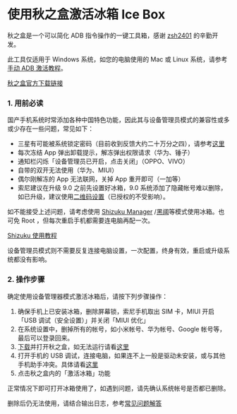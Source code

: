 # 使用秋之盒激活冰箱 Ice Box

秋之盒是一个可以简化 ADB 指令操作的一键工具箱，感谢 [zsh2401](https://zsh2401.top/) 的辛勤开发。

此工具仅适用于 Windows 系统，如您的电脑使用的 Mac 或 Linux 系统，请参考 [手动 ADB 激活教程](https://iceboxdoc.catchingnow.com/Device%20Owner%20%EF%BC%88%E5%85%8D%20root%EF%BC%89%E6%A8%A1%E5%BC%8F%E8%AE%BE%E7%BD%AE)。

[秋之盒官方下载链接](https://www.atmb.top/download/)

### 1. 用前必读

国产手机系统时常添加各种中国特色功能，因此其与设备管理员模式的兼容性或多或少存在一些问题，常见如下：

- 三星有可能被系统锁定密码（目前收到反馈大约二十万分之四），请参考[这里](https://iceboxdoc.catchingnow.com/Device%20Owner%20%E4%B8%89%E6%98%9F%E7%89%B9%E5%88%AB%E8%AF%B4%E6%98%8E)
- 每次冻结 App 弹出卸载提示，解冻弹出权限请求（华为、锤子）
- 通知栏闪烁「设备管理员已开启，点击关闭」（OPPO、VIVO）
- 自带的双开无法使用（华为、MIUI）
- 偶尔刚解冻的 App 无法联网，关掉 App 重开即可（一加等）
- 索尼建议在升级 9.0 之前先设置好冰箱，9.0 系统添加了隐藏帐号难以删除，如已升级，建议使用[二维码设置](https://iceboxdoc.catchingnow.com/%E5%85%8D%20Root%20%E5%85%8D%E7%94%B5%E8%84%91%E8%AE%BE%E7%BD%AE)（已授权的不受影响）。


如不能接受上述问题，请考虑使用 [Shizuku Manager](https://www.coolapk.com/apk/moe.shizuku.privileged.api) /[黑阈](https://www.coolapk.com/apk/me.piebridge.brevent)等模式使用冰箱。也可免 Root ，但每次重启手机都需要连电脑再配一次。

[Shizuku 使用教程](https://jingyan.baidu.com/article/e52e361568e6d540c60c5108.html)

设备管理员模式则不需要反复连接电脑设置，一次配置，终身有效，重启或升级系统都没有影响。

### 2. 操作步骤

确定使用设备管理器模式激活冰箱后，请按下列步骤操作：

1. 确保手机上已安装冰箱，删除屏幕锁，索尼手机取出 SIM 卡，MIUI 开启「USB 调试（安全设置）」并关闭「MIUI 优化」
2. 在系统设置中，删掉所有的帐号，如小米帐号、华为帐号、Google 帐号等，最后可以登录回来。
3. [下载](https://pan.baidu.com/s/1bFZBAI)并打开秋之盒，如无法运行请看[这里](https://www.atmb.top/help/?md=run.md)
4. 打开手机的 USB 调试，连接电脑，如果连不上一般是驱动未安装，或与其他手机助手冲突。具体请看[这里](https://www.atmb.top/help/?md=connect_device.md)
5. 点击秋之盒内的「激活冰箱」功能

正常情况下即可打开冰箱使用了，如遇到问题，请先确认系统帐号是否都已删除。

删除后仍无法使用，请结合输出日志，参考[常见问题解答](https://iceboxdoc.catchingnow.com/Device%20Owner%20%EF%BC%88%E5%85%8D%20root%EF%BC%89%E6%A8%A1%E5%BC%8F%E8%AE%BE%E7%BD%AE#%E5%B8%B8%E8%A7%81%E9%97%AE%E9%A2%98)

